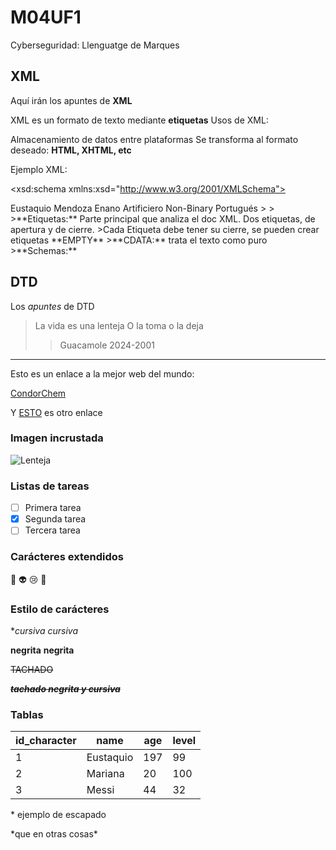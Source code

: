 # M04UF1
Cyberseguridad: Llenguatge de Marques

## XML
Aquí irán los apuntes de **XML**

XML es un formato de texto mediante **etiquetas**
Usos de XML:

Almacenamiento de datos entre plataformas
Se transforma al formato deseado: **HTML, XHTML, etc**

Ejemplo XML: 

<?xml version="1.0" encoding="UTF-8" ?>
<xsd:schema xmlns:xsd="http://www.w3.org/2001/XMLSchema">
<!DOCTYPE character SYSTEM "character.dtd">
<characters>
	<character id_character="1">
		<name>Eustaquio</name>
		<surname>Mendoza</surname>
		<race>Enano</race>
		<class>Artificiero</class>
		<gender abbrev="N">Non-Binary</gender>
		<height cm="130" />
		<weight kg="80" />
		<language abbrev="prt">Portugués</language>
		<TieneLaESO />
		<weapons>
			<weapon id_weapon="1" />
			<weapon id_weapon="3" />
			<weapon id_weapon="7" />
			<weapon id_weapon="2" />
	</character>
>
>	
>**Etiquetas:** Parte principal que analiza el doc XML. Dos etiquetas, de apertura y de cierre.
>Cada Etiqueta debe tener su cierre, se pueden crear etiquetas **EMPTY**
>**CDATA:** trata el texto como puro
>**Schemas:**


## DTD 
Los _apuntes_ de DTD


> La vida es una lenteja
> O la toma o la deja
>
>> Guacamole 2024-2001


---

Esto es un enlace a la mejor web del mundo:

[CondorChem](https://condorchem.com)

Y [ESTO](https://enti.cat) es otro enlace

### Imagen incrustada

![Lenteja](https://recetinas.com/wp-content/uploads/2020/01/lentejas-con-chorizo.jpg)

### Listas de tareas

- [ ] Primera tarea
- [x] Segunda tarea
- [ ] Tercera tarea

### Carácteres  extendidos

:poop: :alien: :cry: :imp:

### Estilo de carácteres

**cursiva* _cursiva_

**negrita** __negrita__

~~TACHADO~~

~~***tachado negrita y cursiva***~~

### Tablas

| id_character | name | age | level |
| --- | --- | --- | --- |
| 1 | Eustaquio | 197 | 99 |
| 2 | Mariana | 20 | 100 |
| 3 | Messi | 44 | 32 |

\* ejemplo de escapado

\*que en otras cosas\*

